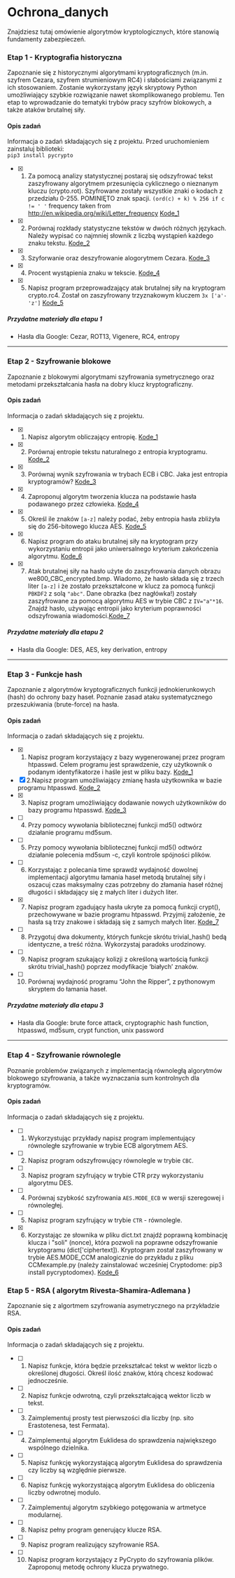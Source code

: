 # Ochrona_danych
Znajdziesz tutaj omówienie algorytmów kryptologicznych, które stanowią fundamenty zabezpieczeń.

### Etap 1 - Kryptografia historyczna
Zapoznanie się z historycznymi algorytmami kryptograficznych (m.in. szyfrem Cezara, szyfrem strumieniowym RC4) i słabościami związanymi z ich stosowaniem. Zostanie wykorzystany język skryptowy Python umożliwiający szybkie rozwiązanie nawet skomplikowanego problemu. Ten etap to wprowadzanie do tematyki trybów pracy szyfrów blokowych, a także ataków brutalnej siły.

#### Opis zadań
Informacja o zadań składających się z projektu.
Przed uruchomieniem zainstaluj biblioteki:   
`pip3 install pycrypto`
- [x] 1. Za pomocą analizy statystycznej postaraj się odszyfrować tekst zaszyfrowany algorytmem przesunięcia cyklicznego o nieznanym kluczu (crypto.rot). Szyfrowane zostały wszystkie znaki o kodach z przedziału 0-255. POMINIĘTO znak spacji.
`(ord(c) + k) % 256 if c != ' '` 
frequency taken from http://en.wikipedia.org/wiki/Letter_frequency [Kode_1](./Etap_1/1.py)
- [x] 2. Porównaj rozkłady statystyczne tekstów w dwóch różnych językach. Należy wypisać co najmniej słownik z liczbą wystąpień każdego znaku tekstu. [Kode_2](./Etap_1/2.py)
- [x] 3. Szyforwanie oraz deszyfrowanie alogorytmem Cezara. [Kode_3](./Etap_1/3.py)
- [x] 4. Procent wystąpienia znaku w tekscie. [Kode_4](./Etap_1/4.py)
- [x] 5. Napisz program przeprowadzający atak brutalnej siły na kryptogram crypto.rc4. Został on zaszyfrowany trzyznakowym kluczem `3x ['a'-'z']` [Kode_5](./Etap_1/5.py)
##### Przydatne materiały dla etapu 1
* Hasła dla Google: Cezar, ROT13, Vigenere, RC4, entropy
----------------------

### Etap 2 - Szyfrowanie blokowe
Zapoznanie z blokowymi algorytmami szyfrowania symetrycznego oraz metodami przekształcania hasła na dobry klucz kryptograficzny.

#### Opis zadań
Informacja o zadań składających się z projektu.
- [x] 1. Napisz algorytm obliczający entropię. [Kode_1](./Etap_2/1.py)
- [x] 2. Porównaj entropie tekstu naturalnego z entropia kryptogramu. [Kode_2](./Etap_2/2.py)
- [x] 3. Porównaj wynik szyfrowania w trybach ECB i CBC. Jaka jest entropia kryptogramów? [Kode_3](./Etap_2/3.py)
- [x] 4. Zaproponuj algorytm tworzenia klucza na podstawie hasła podawanego przez człowieka. [Kode_4](./Etap_2/4.py)
- [x] 5. Określ ile znaków `[a-z]` należy podać, żeby entropia hasła zbliżyła się do 256-bitowego klucza AES. [Kode_5](./Etap_2/5.py)
- [x] 6. Napisz program do ataku brutalnej siły na kryptogram przy wykorzystaniu entropii jako uniwersalnego kryterium zakończenia algorytmu. [Kode_6](./Etap_2/6.py)
- [x] 7. Atak brutalnej siły na hasło użyte do zaszyfrowania danych obrazu we800_CBC_encrypted.bmp.
Wiadomo, że hasło składa się z trzech liter `[a-z]` i że zostało przekształcone w klucz za pomocą funkcji `PBKDF2` z solą `"abc"`. Dane obrazka (bez nagłówka!) zostały zaszyfrowane za pomocą algorytmu AES w trybie CBC z `IV="a"*16`.
Znajdź hasło, używając entropii jako kryterium poprawności odszyfrowania wiadomości.[Kode_7](./Etap_2/task7.py)

##### Przydatne materiały dla etapu 2
* Hasła dla Google: DES, AES, key derivation, entropy
----------------------

### Etap 3 - Funkcje hash
Zapoznanie z algorytmów kryptograficznych funkcji jednokierunkowych (hash) do ochrony bazy haseł. Poznanie zasad ataku systematycznego przeszukiwania (brute-force) na hasła.

#### Opis zadań
Informacja o zadań składających się z projektu.
- [x] 1. Napisz program korzystający z bazy wygenerowanej przez program htpasswd. Celem programu jest sprawdzenie, czy użytkownik o podanym identyfikatorze i haśle jest w pliku bazy. [Kode_1](./Etap_3/1.py)
- [x] 2.Napisz program umożliwiający zmianę hasła użytkownika w bazie programu htpasswd. [Kode_2](./Etap_3/2.py)
- [x] 3. Napisz program umożliwiający dodawanie nowych użytkowników do bazy programu htpasswd. [Kode_3](./Etap_3/3.py)
- [ ] 4. Przy pomocy wywołania bibliotecznej funkcji md5() odtwórz działanie programu md5sum.
- [ ] 5. Przy pomocy wywołania bibliotecznej funkcji md5() odtwórz działanie polecenia md5sum -c, czyli kontrole spójności plików.
- [ ] 6. Korzystając z polecania time sprawdź wydajność dowolnej implementacji algorytmu łamania haseł metodą brutalnej siły i oszacuj czas maksymalny czas potrzebny do złamania haseł różnej długości i składający się z małych liter i dużych liter.
- [x] 7. Napisz program zgadujący hasła ukryte za pomocą funkcji crypt(), przechowywane w bazie programu htpasswd. Przyjmij założenie, że hasła są trzy znakowe i składają się z samych małych liter. [Kode_7](./Etap_3/7.py)
- [ ] 8. Przygotuj dwa dokumenty, których funkcje skrótu trivial_hash() bedą identyczne, a treść różna. Wykorzystaj paradoks urodzinowy.
- [ ] 9. Napisz program szukający kolizji z określoną wartością funkcji skrótu trivial_hash() poprzez modyfikacje ‘białych’ znaków.
- [ ] 10. Porównaj wydajność programu “John the Ripper”, z pythonowym skryptem do łamania haseł.

##### Przydatne materiały dla etapu 3
* Hasła dla Google: brute force attack, cryptographic hash function, htpasswd, md5sum, crypt function, unix password
----------------------

### Etap 4 - Szyfrowanie równolegle
Poznanie problemów związanych z implementacją równoległą algorytmów blokowego szyfrowania, a także wyznaczania sum kontrolnych dla kryptogramów.

#### Opis zadań
Informacja o zadań składających się z projektu.
- [ ] 1. Wykorzystując przykłady napisz program implementujący równoległe szyfrowanie w trybie ECB algorytmem AES.
- [ ] 2. Napisz program odszyfrowujący równolegle w trybie `CBC`.
- [ ] 3. Napisz program szyfrujący w trybie CTR przy wykorzystaniu algorytmu DES.
- [ ] 4. Porównaj szybkość szyfrowania `AES.MODE_ECB` w wersji szeregowej i równoległej.
- [ ] 5. Napisz program szyfrujący w trybie `CTR` - równolegle.
- [x] 6. Korzystając ze słownika w pliku dict.txt znajdź poprawną kombinację klucza i "soli" (nonce), która pozwoli na poprawne odszyfrowanie kryptogramu (dict['ciphertext]). Kryptogram został zaszyfrowany w trybie AES.MODE_CCM analogicznie do przykładu z pliku CCMexample.py (należy zainstalować wcześniej Cryptodome: pip3 install pycryptodomex).  [Kode_6](./Etap_4/6.py)

### Etap 5 - RSA ( algorytm Rivesta-Shamira-Adlemana )
Zapoznanie się z algortmem szyfrowania asymetrycznego na przykładzie RSA.

#### Opis zadań 
Informacja o zadań składających się z projektu.
- [ ] 1. Napisz funkcje, która będzie przekształcać tekst w wektor liczb o określonej długości. Określ ilość znaków, którą chcesz kodować jednocześnie.
- [ ] 2. Napisz funkcje odwrotną, czyli przekształcającą wektor liczb w tekst.
- [ ] 3. Zaimplementuj prosty test pierwszości dla liczby (np. sito Erastotenesa, test Fermata).
- [ ] 4. Zaimplementuj algorytm Euklidesa do sprawdzenia największego wspólnego dzielnika.
- [ ] 5. Napisz funkcję wykorzystającą algorytm Euklidesa do sprawdzenia czy liczby są względnie pierwsze.
- [ ] 6. Napisz funkcję wykorzystającą algorytm Euklidesa do obliczenia liczby odwrotnej modulo.
- [ ] 7. Zaimplementuj algorytm szybkiego potęgowania w artmetyce modularnej.
- [ ] 8. Napisz pełny program generujący klucze RSA.
- [ ] 9. Napisz program realizujący szyfrowanie RSA.
- [ ] 10. Napisz program korzystający z PyCrypto do szyfrowania plików. Zaproponuj metodę ochrony klucza prywatnego.


